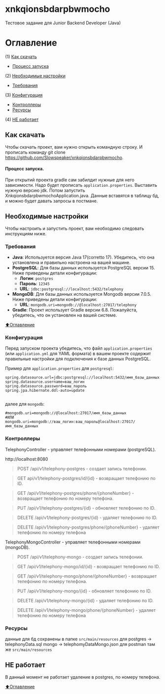 # xnkqionsbdarpbwmocho

Тестовое задание для Junior Backend Developer (Java)

# Оглавление
(1) [Как скачать](#Как-скачать)
-  [Процесс запуска](#Процесс-запуска)

(2) [Необходимые настройки](#Необходимые-настройки) 
- [Требования](#Требования) 

(3) [Конфигурация](#Конфигурация) 
- [Контроллеры](#Контроллеры) 
- [Ресурсы](#Ресурсы) 

(4) [НЕ работает](#не-работает) 

## Как скачать 

Чтобы скачать проект, вам нужно открыть командную строку. И прописать команду git clone https://github.com/Slowspeaker/xnkqionsbdarpbwmocho.

#### Процесс запуска.
При открытий проекта gradle сам забилдит нужные для него зависимости. Надо будет прописать `application.properties`.
Выставить нужную версию jdk. Потом запустить XnkqionsbdarpbwmochoApplication.java. Данные вставятся в таблицу бд, и можно будет давать запросы в постмане.


## Необходимые настройки

Чтобы настроить и запустить проект, вам необходимо следовать инструкциям ниже.

### Требования

- **Java**: Используется версия Java 17(corretto 17). Убедитесь, что она установлена и правильно настроена на вашей машине.
- **PostgreSQL**: Для базы данных используется PostgreSQL версии 15. Ниже приведены детали конфигурации:
  - **Логин**: `postgres`
  - **Пароль**: `12345`
  - **URL**: `jdbc:postgresql://localhost:5432/telephony`
- **MongoDB**: Для базы данных используется Mongodb версии 7.0.5. Ниже приведены детали конфигурации:
  - **URL**: `mongodb.uri=mongodb://@localhost:27017/telephony` 
- **Gradle**: Проект использует Gradle версии 6.8. Пожалуйста, убедитесь, что он установлен на вашей системе.


[:arrow_up:Оглавление](#Оглавление)

### Конфигурация

Перед запуском проекта убедитесь, что файл `application.properties` (или `application.yml` для YAML формата) в вашем проекте содержит правильные настройки для подключения к базе данных PostgreSQL.

Пример для `application.properties` для `postgresql`:

```properties
spring.datasource.url=jdbc:postgresql://localhost:5432/имя_базы_данных
spring.datasource.username=ваш_логин
spring.datasource.password=ваш_пароль
spring.jpa.hibernate.ddl-auto=update


````
далее для `mongodb`:

```properties
#mongodb.uri=mongodb://@localhost:27017/имя_базы_данных
#ИЛИ
mongodb.uri=mongodb://ваш_логин:ваш_пароль@localhost:27017/имя_базы_данных
````
### Контроллеры


TelephonyController - управляет телефонными номерами (postgreSQL).

http://localhost:8080

>POST /api/v1/telephony-postgres - создает запись телефонии.

>GET api/v1/telephony-postgres/id/{id} - возвращает телефонию по ID.

>GET /api/v1/telephony-postgres/phone/{phoneNumber} - возвращает телефонию по номеру телефона.

>PUT /api/v1/telephony-postgres/{id} - обновляет телефонию по ID.

>DELETE /api/v1/telephony-postgres/{id} - удаляет телефонию по ID.

>DELETE /api/v1/telephony-postgres/phone/{phoneNumber} - удаляет телефонию по номеру телефона

TelephonyMongoController - управляет телефонными номерами (mongoDB).


>POST /api/v1/telephony-mongo - создает запись телефонии.

>GET /api/v1/telephony-mongo/id/{id} - возвращает телефонию по ID.

>GET /api/v1/telephony-mongo/phone/{phoneNumber} - возвращает телефонию по номеру телефона.

>PUT /api/v1/telephony-mongo/{id} - обновляет телефонию по ID.

>DELETE /api/v1/telephony-mongo/{id} - удаляет телефонию по ID.

>DELETE /api/v1/telephony-mongo/phone/{phoneNumber} - удаляет телефонию по номеру телефона

### Ресурсы
данные для бд сохранены в папке `src/main/resources` 
для postgres -> telephonyData.sql
mongo -> telephomyDataMongo.json 
для postman там же `src/main/resources`



## НЕ работает

В данный момент не работает удаление в postgres, по номеру телефона.

[:arrow_up:Оглавление](#Оглавление)
